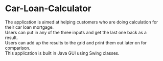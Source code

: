 # Car-Loan-Calculator
The application is aimed at helping customers who are doing calculation for their car loan mortgage. <br />
Users can put in any of the three inputs and get the last one back as a result. <br /> Users can add up the results to the grid and print them out later on for comparison. <br /> This application is built in Java GUI using Swing classes.

